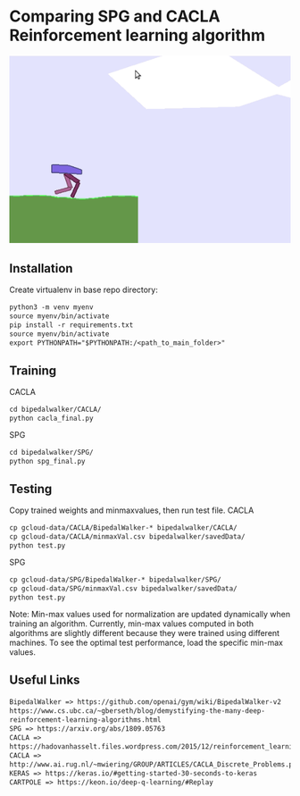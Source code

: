 # Comparing SPG and CACLA Reinforcement learning algorithm

![](walker.gif)

## Installation
Create virtualenv in base repo directory:
```
python3 -m venv myenv
source myenv/bin/activate
pip install -r requirements.txt
source myenv/bin/activate
export PYTHONPATH="$PYTHONPATH:/<path_to_main_folder>"
```

## Training 
CACLA
```
cd bipedalwalker/CACLA/
python cacla_final.py
```
SPG
```
cd bipedalwalker/SPG/
python spg_final.py
```
## Testing
Copy trained weights and minmaxvalues, then run test file.
CACLA
```
cp gcloud-data/CACLA/BipedalWalker-* bipedalwalker/CACLA/
cp gcloud-data/CACLA/minmaxVal.csv bipedalwalker/savedData/
python test.py
```
SPG
```
cp gcloud-data/SPG/BipedalWalker-* bipedalwalker/SPG/
cp gcloud-data/SPG/minmaxVal.csv bipedalwalker/savedData/
python test.py
```
Note: Min-max values used for normalization are updated dynamically when training an algorithm. Currently, min-max values computed in both algorithms are slightly different because they were trained using different machines. To see the optimal test performance, load the specific min-max values.    

## Useful Links

```
BipedalWalker => https://github.com/openai/gym/wiki/BipedalWalker-v2
https://www.cs.ubc.ca/~gberseth/blog/demystifying-the-many-deep-reinforcement-learning-algorithms.html
SPG => https://arxiv.org/abs/1809.05763
CACLA => https://hadovanhasselt.files.wordpress.com/2015/12/reinforcement_learning_in_continuous_action_spaces.pdf
CACLA => http://www.ai.rug.nl/~mwiering/GROUP/ARTICLES/CACLA_Discrete_Problems.pdf
KERAS => https://keras.io/#getting-started-30-seconds-to-keras
CARTPOLE => https://keon.io/deep-q-learning/#Replay
```
